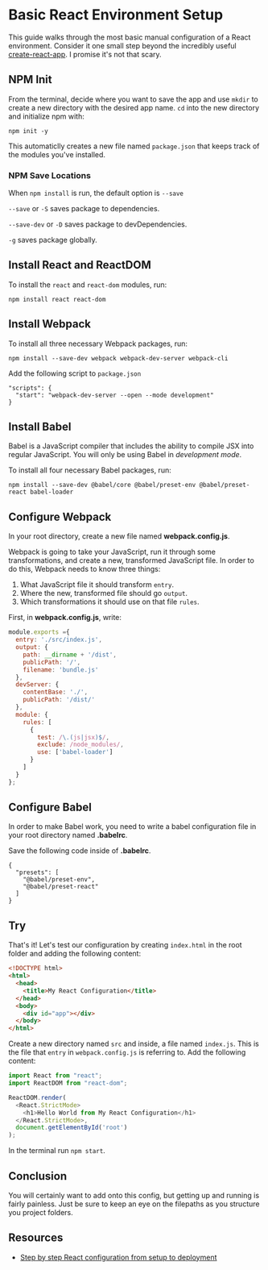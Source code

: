# Basic React Environment Setup

This guide walks through the most basic manual configuration of a React environment. Consider it one small step beyond the incredibly useful [create-react-app](https://reactjs.org/docs/create-a-new-react-app.html). I promise it's not that scary.

## NPM Init

From the terminal, decide where you want to save the app and use `mkdir` to create a new directory with the desired app name. `cd` into the new directory and initialize npm with:

```
npm init -y
```

This automaticlly creates a new file named `package.json` that keeps track of the modules you've installed.

### NPM Save Locations

When `npm install` is run, the default option is `--save`

`--save` or `-S` saves package to dependencies.

`--save-dev` or `-D` saves package to devDependencies.

`-g` saves package globally.

## Install React and ReactDOM

To install the `react` and `react-dom` modules, run:

```
npm install react react-dom
```

## Install Webpack

To install all three necessary Webpack packages, run:

```
npm install --save-dev webpack webpack-dev-server webpack-cli
```

Add the following script to `package.json`

```
"scripts": {
  "start": "webpack-dev-server --open --mode development"
}
```

## Install Babel

Babel is a JavaScript compiler that includes the ability to compile JSX into regular JavaScript. You will only be using Babel in *development mode*.

To install all four necessary Babel packages, run:

```
npm install --save-dev @babel/core @babel/preset-env @babel/preset-react babel-loader
```

## Configure Webpack

In your root directory, create a new file named **webpack.config.js**.

Webpack is going to take your JavaScript, run it through some transformations, and create a new, transformed JavaScript file. In order to do this, Webpack needs to know three things:

1. What JavaScript file it should transform `entry`.
2. Where the new, transformed file should go `output`.
3. Which transformations it should use on that file `rules`.

First, in **webpack.config.js**, write:

```js
module.exports ={
  entry: './src/index.js',
  output: {
    path: __dirname + '/dist',
    publicPath: '/',
    filename: 'bundle.js'
  },
  devServer: {
    contentBase: './',
    publicPath: '/dist/'
  },
  module: {
    rules: [
      {
        test: /\.(js|jsx)$/,
        exclude: /node_modules/,
        use: ['babel-loader']
      }
    ]
  }
};
```

## Configure Babel

In order to make Babel work, you need to write a babel configuration file in your root directory named **.babelrc**.

Save the following code inside of **.babelrc**.

```
{
  "presets": [
    "@babel/preset-env",
    "@babel/preset-react"
  ]
}
```

## Try

That's it! Let's test our configuration by creating `index.html` in the root folder and adding the following content:

```html
<!DOCTYPE html>
<html>
  <head>
    <title>My React Configuration</title>
  </head>
  <body>
    <div id="app"></div>
  </body>
</html>
```

Create a new directory named `src` and inside, a file named `index.js`. This is the file that `entry` in `webpack.config.js` is referring to. Add the following content:

```js
import React from "react";
import ReactDOM from "react-dom";

ReactDOM.render(
  <React.StrictMode>
    <h1>Hello World from My React Configuration</h1>
  </React.StrictMode>,
  document.getElementById('root')
);
```

In the terminal run `npm start`.

## Conclusion

You will certainly want to add onto this config, but getting up and running is fairly painless. Just be sure to keep an eye on the filepaths as you structure you project folders.

## Resources

- [Step by step React configuration from setup to deployment](https://dev.to/nsebhastian/step-by-step-react-configuration-2nma)
